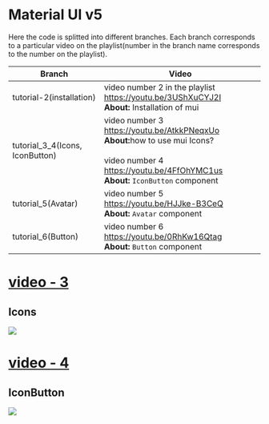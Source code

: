 # Material UI v5

Here the code is splitted into different branches. Each branch corresponds to a particular video on the playlist(number in the branch name corresponds to the number on the playlist).

| Branch | Video |
|---|---|
|tutorial-2(installation)|video number 2 in the playlist https://youtu.be/3UShXuCYJ2I <br/> <strong>About:</strong> Installation of mui|
| tutorial_3_4(Icons, IconButton)| video number 3 https://youtu.be/AtkkPNeqxUo <br/> <strong>About:</strong>how to use mui Icons? <br/><br/> video number 4 https://youtu.be/4FfOhYMC1us <br/> <strong>About:</strong> `IconButton` component|
|tutorial_5(Avatar)| video number 5 https://youtu.be/HJJke-B3CeQ <br/> <strong>About:</strong> `Avatar` component|
|tutorial_6(Button)| video number 6 https://youtu.be/0RhKw16Qtag <br/> <strong>About:</strong> `Button` component|

# [video - 3](https://youtu.be/AtkkPNeqxUo)
## Icons 
![](https://res.cloudinary.com/navtech/image/upload/v1673764940/youtube_thumbnails_for_github/mui/3_eahmj7.png)

# [video - 4](https://youtu.be/4FfOhYMC1us)
## IconButton
![](https://res.cloudinary.com/navtech/image/upload/v1673764940/youtube_thumbnails_for_github/mui/4_k0z8q4.png)
